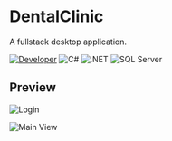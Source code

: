 # DentalClinic
A fullstack desktop application.


[![Developer](https://img.shields.io/badge/Developer-Basilabt-crimson)](https://github.com/Basilabt)
![C#](https://img.shields.io/badge/language-C%23-blue) 
![.NET](https://img.shields.io/badge/framework-.NET-blueviolet) 
![SQL Server](https://img.shields.io/badge/database-SQL%20Server-green)

## Preview
![Login](https://github.com/user-attachments/assets/8a716ef6-5012-47c1-9bf3-c03e15669864)



![Main View](https://github.com/user-attachments/assets/49b7199b-e211-44bf-9aee-ac74e3b7dd98)

